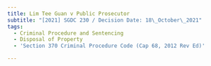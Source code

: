 ```yaml
---
title: Lim Tee Guan v Public Prosecutor
subtitle: "[2021] SGDC 230 / Decision Date: 18\_October\_2021"
tags:
  - Criminal Procedure and Sentencing
  - Disposal of Property
  - 'Section 370 Criminal Procedure Code (Cap 68, 2012 Rev Ed)'

---
```

